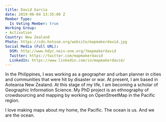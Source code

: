 ```yaml
---
title: David Garcia
date: 2019-06-04 13:35:00 Z
Member Type:
  Is Voting Member: true
Working Group:
- Activation
Country: New Zealand
Photo: https://cdn.hotosm.org/website/mapmakerdavid.jpg
Social Media (Full URL):
  OSM: http://www.hdyc.neis-one.org/?mapmakerdavid
  Twitter: https://twitter.com/mapmakerdavid
  LinkedIn: https://www.linkedin.com/in/mapmakerdavid/
---
```


In the Philippines, I was working as a geographer and urban planner in cities and communities that were hit by disaster or war. At present, I am based in Aotearoa New Zealand. At this stage of my life, I am becoming a scholar of Geographic Information Science. My PhD project is an ethnography of crowdsourcing and mapping by working on OpenStreetMap in the Pacific region.

I love making maps about my home, the Pacific. The ocean is us. And we are the ocean.
